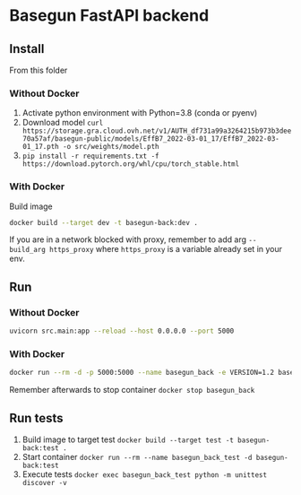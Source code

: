 # Basegun FastAPI backend

## Install
From this folder

### Without Docker
1. Activate python environment with Python=3.8 (conda or pyenv)
2. Download model `curl https://storage.gra.cloud.ovh.net/v1/AUTH_df731a99a3264215b973b3dee70a57af/basegun-public/models/EffB7_2022-03-01_17/EffB7_2022-03-01_17.pth -o src/weights/model.pth`
3. `pip install -r requirements.txt -f https://download.pytorch.org/whl/cpu/torch_stable.html`

### With Docker
Build image
```bash
docker build --target dev -t basegun-back:dev .
```
If you are in a network blocked with proxy, remember to add arg `--build_arg https_proxy` where `https_proxy` is a variable already set in your env.


## Run

### Without Docker
```bash
uvicorn src.main:app --reload --host 0.0.0.0 --port 5000
```

### With Docker
```bash
docker run --rm -d -p 5000:5000 --name basegun_back -e VERSION=1.2 basegun-back:dev
```
Remember afterwards to stop container `docker stop basegun_back`

## Run tests
1. Build image to target test `docker build --target test -t basegun-back:test .`
2. Start container `docker run --rm --name basegun_back_test -d basegun-back:test`
3. Execute tests `docker exec basegun_back_test python -m unittest discover -v`